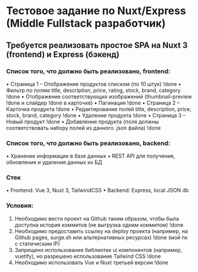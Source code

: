 # Тестовое задание по Nuxt/Express (Middle Fullstack разработчик)

## Требуется реализовать простое SPA на Nuxt 3 (frontend) и Express (бэкенд)

### Список того, что должно быть реализовано, frontend:

• Страница 1 – Отображение продуктов списком (по 10 штук) !done
• Фильтр по полям title, description, price, rating, stock, brand, category !done
• Отображение соответствующих изображений (thumbnail-preview !done и слайдер !done в карточке)
• Пагинация !done
• Страница 2 – Карточка продукта !done
• Редактирование полей title, description, price, stock, brand, category !done
• Удаление продукта !done
• Страница 3 – Новый продукт !done
• Добавление продукта (поля должны соответствовать набору полей из данного .json файла) !done

### Список того, что должно быть реализовано, backend:

• Хранение информации в базе данных
• REST API для получения, обновления и удаления данных из БД

### Стек

• Frontend: Vue 3, Nuxt 3, TailwindCSS
• Backend: Express, local JSON db

### Условия:

1. Необходимо вести проект на Github таким образом, чтобы была доступна история коммитов (не выгрузка одним коммитом) !done
2. Необходимо предоставить ссылку на deploy проекта (например, на Github pages, surge.sh или альтернативных ресурсах) !done (мой пк с статическим IP)
3. Запрещено использование библиотек ui компонентов (например, vuetify), но разрешено использование Tailwind CSS !done
4. Необходимо использовать Vue и Nuxt третьей версии !done
